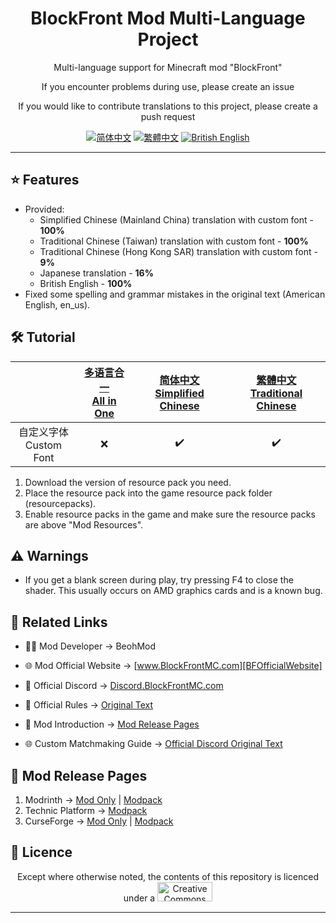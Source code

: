 <div align="center">

# BlockFront Mod Multi-Language Project

Multi-language support for Minecraft mod "BlockFront"

If you encounter problems during use, please create an issue

If you would like to contribute translations to this project, please create a push request

[![简体中文][SChinese-for-the-badge]][SChinese] [![繁體中文][TChinese-for-the-badge]][TChinese] [![British English][BrEnglish-for-the-badge]][BrEnglish]

</div>

***

## ⭐ Features

- Provided:
  - Simplified Chinese (Mainland China) translation with custom font - **100%**
  - Traditional Chinese (Taiwan) translation with custom font - **100%**
  - Traditional Chinese (Hong Kong SAR) translation with custom font - **9%**
  - Japanese translation - **16%**
  - British English - **100%**
- Fixed some spelling and grammar mistakes in the original text (American English, en_us).

## 🛠️ Tutorial

<div align="center">

| | [多语言合一<br>All in One][RPAllInOne] | [简体中文<br>Simplified Chinese][RPSChinese] | [繁體中文<br>Traditional Chinese][RPTChinese] |
| :-: | :-: | :-: | :-: |
| 自定义字体<br>Custom Font | ❌ | ✔️ | ✔️ |

</div>

1. Download the version of resource pack you need.
2. Place the resource pack into the game resource pack folder (resourcepacks).
3. Enable resource packs in the game and make sure the resource packs are above "Mod Resources".

## ⚠️ Warnings

- If you get a blank screen during play, try pressing F4 to close the shader. This usually occurs on AMD graphics cards and is a known bug.

## 🔗 Related Links

- 🧑‍💻 Mod Developer → BeohMod

- 🌐 Mod Official Website → [www.BlockFrontMC.com][BFOfficialWebsite]

- 💬 Official Discord → [Discord.BlockFrontMC.com][BFOfficialDiscord]

- 📄 Official Rules → [Original Text][BFOfficialRules-OfficialWebsite]

- 📄 Mod Introduction → [Mod Release Pages](#-mod-release-pages)

- 🌐 Custom Matchmaking Guide → [Official Discord Original Text][BFCustomMatchmakingGuide-DiscordForum]

## 🔗 Mod Release Pages

1. Modrinth → [Mod Only][BFModrinth] | [Modpack][BFModpackModrinth]
2. Technic Platform → [Modpack][BFModpackTechnic]
3. CurseForge → [Mod Only][BFCurseForge] | [Modpack][BFModpackCurseForge]

## 🤝 Licence

<div align="center">

Except where otherwise noted, the contents of this repository is licenced under a
<a href="https://creativecommons.org/licenses/by-nc-sa/4.0/"><img src="http://mirrors.creativecommons.org/presskit/buttons/88x31/png/by-nc-sa.png" alt="Creative Commons Attribution 4.0 International Licence，CC BY-NC-SA 4.0" width="88" height="31" /></a>

</div>

***

[BFCurseForge]: https://www.curseforge.com/minecraft/mc-mods/blockfront-world-war-ii
[BFCustomMatchmakingGuide-DiscordForum]: https://discord.com/channels/899063859539759154/1090433325564432495/1090433325564432495
[BFModpackCurseForge]: https://www.curseforge.com/minecraft/modpacks/blockfront-world-war-ii
[BFModpackModrinth]: https://modrinth.com/modpack/blockfront-mod-pack
[BFModpackTechnic]: https://www.technicpack.net/modpack/blockfront-official-modpack.1957622
[BFModrinth]: https://modrinth.com/mod/blockfront
[BFOfficialDiscord]: https://discord.blockfrontmc.com
[BFOfficialRules-OfficialWebsite]: https://www.blockfrontmc.com/rules
[BFOfficialWebsite]: https://www.blockfrontmc.com
[BrEnglish-for-the-badge]: https://img.shields.io/badge/Language-British_English-012169?style=for-the-badge
[BrEnglish]: README/README.en-gb.md
[RPAllInOne]: https://modrinth.com/resourcepack/blockfront-mod-multi-language-project-all-in-one
[RPSChinese]: https://modrinth.com/resourcepack/blockfront-mod-multi-language-project-schinese
[RPTChinese]: https://modrinth.com/resourcepack/blockfront-mod-multi-language-project-tchinese
[SChinese-for-the-badge]: https://img.shields.io/badge/%E8%AF%AD%E8%A8%80-%E7%AE%80%E4%BD%93%E4%B8%AD%E6%96%87-ee1620?style=for-the-badge
[SChinese]: README/README.zh-cn.md
[TChinese-for-the-badge]: https://img.shields.io/badge/%E8%AA%9E%E8%A8%80-%E7%B9%81%E9%AB%94%E4%B8%AD%E6%96%87-ee1620?style=for-the-badge
[TChinese]: README/README.zh-tw.md
